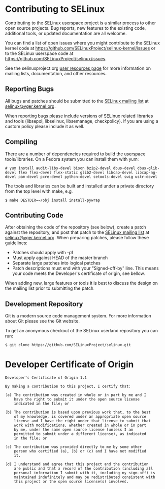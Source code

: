 # Contributing to SELinux

Contributing to the SELinux userspace project is a similar process to
other open source projects. Bug reports, new features to the existing
code, additional tools, or updated documentation are all welcome.

You can find a list of open issues where you might contribute to the SELinux kernel code at
https://github.com/SELinuxProject/selinux-kernel/issues or to the SELinux userspace code at
https://github.com/SELinuxProject/selinux/issues.

See the selinuxproject.org [user resources
page](http://selinuxproject.org/page/User_Resources) for more
information on mailing lists, documentation, and other resources.

## Reporting Bugs

All bugs and patches should be submitted to the [SELinux mailing
list](https://lore.kernel.org/selinux) at selinux@vger.kernel.org.

When reporting bugs please include versions of SELinux related libraries and
tools (libsepol, libselinux, libsemanage, checkpolicy). If you are
using a custom policy please include it as well.

## Compiling

There are a number of dependencies required to build the userspace
tools/libraries. On a Fedora system you can install them with yum:

    # yum install audit-libs-devel bison bzip2-devel dbus-devel dbus-glib-devel flex flex-devel flex-static glib2-devel libcap-devel libcap-ng-devel pam-devel pcre-devel python-devel setools-devel swig ustr-devel

The tools and libraries can be built and installed under a private directory from the top level with make, e.g.

    $ make DESTDIR=~/obj install install-pywrap

## Contributing Code

After obtaining the code of the repository (see below), create a patch
against the repository, and post that patch to the [SELinux mailing
list](https://lore.kernel.org/selinux) at selinux@vger.kernel.org. When preparing
patches, please follow these guidelines:

-   Patches should apply with -p1
-   Must apply against HEAD of the master branch
-   Separate large patches into logical patches
-   Patch descriptions must end with your "Signed-off-by" line. This means your
    code meets the Developer's certificate of origin, see bellow.

When adding new, large features or tools it is best to discuss the
design on the mailing list prior to submitting the patch.

## Development Repository

Git is a modern source code management system. For more information
about Git please see the Git website.

To get an anonymous checkout of the SELinux userland repository you can
run:

    $ git clone https://github.com/SELinuxProject/selinux.git

# Developer Certificate of Origin

    Developer's Certificate of Origin 1.1

    By making a contribution to this project, I certify that:

    (a) The contribution was created in whole or in part by me and I
        have the right to submit it under the open source license
        indicated in the file; or

    (b) The contribution is based upon previous work that, to the best
        of my knowledge, is covered under an appropriate open source
        license and I have the right under that license to submit that
        work with modifications, whether created in whole or in part
        by me, under the same open source license (unless I am
        permitted to submit under a different license), as indicated
        in the file; or

    (c) The contribution was provided directly to me by some other
        person who certified (a), (b) or (c) and I have not modified
        it.

    (d) I understand and agree that this project and the contribution
        are public and that a record of the contribution (including all
        personal information I submit with it, including my sign-off) is
        maintained indefinitely and may be redistributed consistent with
        this project or the open source license(s) involved.
